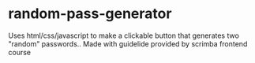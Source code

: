 # random-pass-generator
Uses html/css/javascript to make a clickable button that generates two "random" passwords..
Made with guidelide provided by scrimba frontend course
